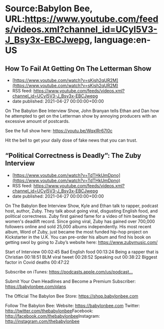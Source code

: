 # Source:Babylon Bee, URL:https://www.youtube.com/feeds/videos.xml?channel_id=UCyl5V3-J_Bsy3x-EBCJwepg, language:en-US

## How To Fail At Getting On The Letterman Show
 - [https://www.youtube.com/watch?v=sKish2qUR2M](https://www.youtube.com/watch?v=sKish2qUR2M)
 - RSS feed: https://www.youtube.com/feeds/videos.xml?channel_id=UCyl5V3-J_Bsy3x-EBCJwepg
 - date published: 2021-04-27 00:00:00+00:00

On The Babylon Bee Interview Show, John Branyan tells Ethan and Dan how he attempted to get on the Letterman show by annoying producers with an excessive amount of postcards.

See the full show here: https://youtu.be/WqxlRr67l0c

Hit the bell to get your daily dose of fake news that you can trust.

## “Political Correctness is Deadly”: The Zuby Interview
 - [https://www.youtube.com/watch?v=TdTHkUmDpno](https://www.youtube.com/watch?v=TdTHkUmDpno)
 - RSS feed: https://www.youtube.com/feeds/videos.xml?channel_id=UCyl5V3-J_Bsy3x-EBCJwepg
 - date published: 2021-04-27 00:00:00+00:00

On The Babylon Bee Interview Show, Kyle and Ethan talk to rapper, podcast host, author, Zuby. They talk about going viral, disgusting English food, and political correctness. Zuby first gained fame for a video of him beating the women's deadlift record. Since going viral, Zuby has gained over 700,000 followers online and sold 25,000 albums independently. His most recent album, Word of Zuby, just became the most funded hip-hop project on Kickstarter in the U.K. You can pre-order his album and find his book on getting swol by going to Zuby’s website here: https://www.zubymusic.com/

Start of Interview 00:02:45
Bad English food 00:13:24
Being a rapper that is Christian 00:18:51
BLM viral tweet 00:28:52
Speaking out 00:38:22
Biggest factor in Covid deaths 00:47:22

Subscribe on iTunes: https://podcasts.apple.com/us/podcast...​

Submit Your Own Headlines and Become a Premium Subscriber: https://babylonbee.com/plans​​

The Official The Babylon Bee Store: https://shop.babylonbee.com​​

Follow The Babylon Bee:
Website: https://babylonbee.com​​
Twitter: http://twitter.com/thebabylonbee​​
Facebook: http://facebook.com/thebabylonbee​​
Instagram: http://instagram.com/thebabylonbee​

